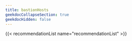 ```yaml
---
title: bastionHosts
geekdocCollapseSection: true
geekdocHidden: false
---
```


{{< recommendationList name="recommendationList" >}}
